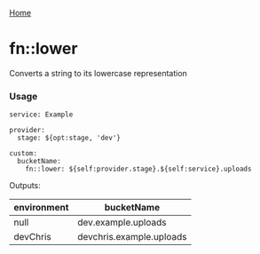[Home](https://github.com/icarus-sullivan/serverless-plugin-utils/blob/master/README.md)

# fn::lower
Converts a string to its lowercase representation

### Usage

```
service: Example

provider:
  stage: ${opt:stage, 'dev'}

custom:
  bucketName: 
    fn::lower: ${self:provider.stage}.${self:service}.uploads
```



Outputs:

| environment | bucketName |
|--|--|
| null | dev.example.uploads |
| devChris | devchris.example.uploads |
